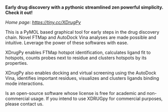 **Early drug discovery with a pythonic streamlined zen powerful simplicity. Check it out!**

*Home page: https://tiny.cc/XDrugPy*

This is a PyMOL based graphical tool for early steps in the drug discovery chain. Novel FTMap and AutoDock Vina analyses are made possible and intuitive. Leverage the power of these softwares with ease.

XDrugPy enables FTMap hotspot identification, calculates ligand fit to hotspots, counts probes next to residue and clusters hotspots by its properties.

XDrugPy also enables docking and virtual screening using the AutoDock Vina, identifies important residues, visualizes and clusters ligands binding mode interactions.

Is an open-source software whose license is free for academic and non-commercial usage. If you intend to use XDRUGpy for commercial purposes, please contact us.
